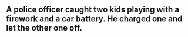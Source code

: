 ## A police officer caught two kids playing with a firework and a car battery. He charged one and let the other one off.